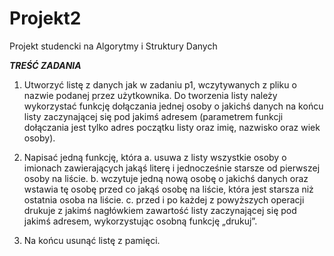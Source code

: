 # Projekt2
Projekt studencki na Algorytmy i Struktury Danych

***TREŚĆ ZADANIA***

1. Utworzyć listę z danych jak w zadaniu p1, wczytywanych z pliku o nazwie podanej przez użytkownika. Do tworzenia
listy należy wykorzystać funkcję dołączania jednej osoby o jakichś danych na końcu listy zaczynającej się pod jakimś
adresem (parametrem funkcji dołączania jest tylko adres początku listy oraz imię, nazwisko oraz wiek osoby).

2. Napisać jedną funkcję, która
    a.  usuwa z listy wszystkie osoby o imionach zawierających jakąś literę i jednocześnie starsze od pierwszej
        osoby na liście.
    b.  wczytuje jedną nową osobę o jakichś danych oraz wstawia tę osobę przed co jakąś osobę na liście, która
        jest starsza niż ostatnia osoba na liście.
    c.  przed i po każdej z powyższych operacji drukuje z jakimś nagłówkiem zawartość listy zaczynającej się pod
        jakimś adresem, wykorzystując osobną funkcję „drukuj”.

3. Na końcu usunąć listę z pamięci.
